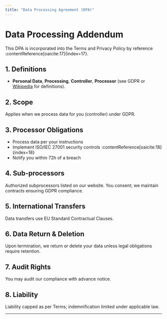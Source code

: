 ```yaml
---
title: "Data Processing Agreement (DPA)"
---
```


# Data Processing Addendum

This DPA is incorporated into the Terms and Privacy Policy by reference :contentReference[oaicite:17]{index=17}.

## 1. Definitions  
- **Personal Data**, **Processing**, **Controller**, **Processor** (see GDPR or [Wikipedia](https://en.wikipedia.org/wiki/General_Data_Protection_Regulation) for definitions).

## 2. Scope  
Applies when we process data for you (controller) under GDPR.

## 3. Processor Obligations  
- Process data per your instructions  
- Implement ISO/IEC 27001 security controls :contentReference[oaicite:18]{index=18}  
- Notify you within 72h of a breach

## 4. Sub-processors  
Authorized subprocessors listed on our website. You consent; we maintain contracts ensuring GDPR compliance.

## 5. International Transfers  
Data transfers use EU Standard Contractual Clauses.

## 6. Data Return & Deletion  
Upon termination, we return or delete your data unless legal obligations require retention.

## 7. Audit Rights  
You may audit our compliance with advance notice.

## 8. Liability  
Liability capped as per Terms; indemnification limited under applicable law.

---

